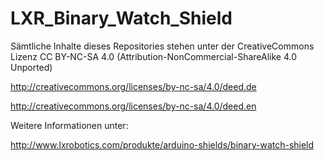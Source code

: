 # LXR_Binary_Watch_Shield

Sämtliche Inhalte dieses Repositories stehen unter der CreativeCommons Lizenz CC BY-NC-SA 4.0 (Attribution-NonCommercial-ShareAlike 4.0 Unported)

http://creativecommons.org/licenses/by-nc-sa/4.0/deed.de

http://creativecommons.org/licenses/by-nc-sa/4.0/deed.en

Weitere Informationen unter:

http://www.lxrobotics.com/produkte/arduino-shields/binary-watch-shield